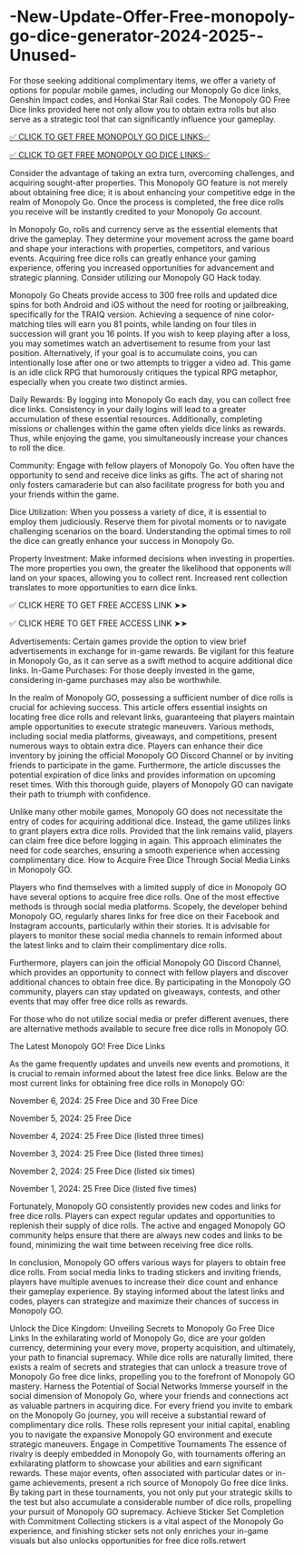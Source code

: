# -New-Update-Offer-Free-monopoly-go-dice-generator-2024-2025--Unused-
For those seeking additional complimentary items, we offer a variety of options for popular mobile games, including our Monopoly Go dice links, Genshin Impact codes, and Honkai Star Rail codes. The Monopoly GO Free Dice links provided here not only allow you to obtain extra rolls but also serve as a strategic tool that can significantly influence your gameplay.



[✅ CLICK TO GET FREE MONOPOLY GO DICE LINKS✅](https://offerzons.com/monopoly/)

[✅ CLICK TO GET FREE MONOPOLY GO DICE LINKS✅](https://offerzons.com/monopoly/)


Consider the advantage of taking an extra turn, overcoming challenges, and acquiring sought-after properties. This Monopoly GO feature is not merely about obtaining free dice; it is about enhancing your competitive edge in the realm of Monopoly Go. Once the process is completed, the free dice rolls you receive will be instantly credited to your Monopoly Go account.



In Monopoly Go, rolls and currency serve as the essential elements that drive the gameplay. They determine your movement across the game board and shape your interactions with properties, competitors, and various events. Acquiring free dice rolls can greatly enhance your gaming experience, offering you increased opportunities for advancement and strategic planning. Consider utilizing our Monopoly GO Hack today.

Monopoly Go Cheats provide access to 300 free rolls and updated dice spins for both Android and iOS without the need for rooting or jailbreaking, specifically for the TRAIQ version. Achieving a sequence of nine color-matching tiles will earn you 81 points, while landing on four tiles in succession will grant you 16 points. If you wish to keep playing after a loss, you may sometimes watch an advertisement to resume from your last position. Alternatively, if your goal is to accumulate coins, you can intentionally lose after one or two attempts to trigger a video ad. This game is an idle click RPG that humorously critiques the typical RPG metaphor, especially when you create two distinct armies.

Daily Rewards: By logging into Monopoly Go each day, you can collect free dice links. Consistency in your daily logins will lead to a greater accumulation of these essential resources. Additionally, completing missions or challenges within the game often yields dice links as rewards. Thus, while enjoying the game, you simultaneously increase your chances to roll the dice.

Community: Engage with fellow players of Monopoly Go. You often have the opportunity to send and receive dice links as gifts. The act of sharing not only fosters camaraderie but can also facilitate progress for both you and your friends within the game.

Dice Utilization: When you possess a variety of dice, it is essential to employ them judiciously. Reserve them for pivotal moments or to navigate challenging scenarios on the board. Understanding the optimal times to roll the dice can greatly enhance your success in Monopoly Go.

Property Investment: Make informed decisions when investing in properties. The more properties you own, the greater the likelihood that opponents will land on your spaces, allowing you to collect rent. Increased rent collection translates to more opportunities to earn dice links.


✅ CLICK HERE TO GET FREE ACCESS LINK ➤➤


✅ CLICK HERE TO GET FREE ACCESS LINK ➤➤​



Advertisements: Certain games provide the option to view brief advertisements in exchange for in-game rewards. Be vigilant for this feature in Monopoly Go, as it can serve as a swift method to acquire additional dice links. In-Game Purchases: For those deeply invested in the game, considering in-game purchases may also be worthwhile.

In the realm of Monopoly GO, possessing a sufficient number of dice rolls is crucial for achieving success. This article offers essential insights on locating free dice rolls and relevant links, guaranteeing that players maintain ample opportunities to execute strategic maneuvers. Various methods, including social media platforms, giveaways, and competitions, present numerous ways to obtain extra dice. Players can enhance their dice inventory by joining the official Monopoly GO Discord Channel or by inviting friends to participate in the game. Furthermore, the article discusses the potential expiration of dice links and provides information on upcoming reset times. With this thorough guide, players of Monopoly GO can navigate their path to triumph with confidence.

Unlike many other mobile games, Monopoly GO does not necessitate the entry of codes for acquiring additional dice. Instead, the game utilizes links to grant players extra dice rolls. Provided that the link remains valid, players can claim free dice before logging in again. This approach eliminates the need for code searches, ensuring a smooth experience when accessing complimentary dice. How to Acquire Free Dice Through Social Media Links in Monopoly GO.

Players who find themselves with a limited supply of dice in Monopoly GO have several options to acquire free dice rolls. One of the most effective methods is through social media platforms. Scopely, the developer behind Monopoly GO, regularly shares links for free dice on their Facebook and Instagram accounts, particularly within their stories. It is advisable for players to monitor these social media channels to remain informed about the latest links and to claim their complimentary dice rolls.

Furthermore, players can join the official Monopoly GO Discord Channel, which provides an opportunity to connect with fellow players and discover additional chances to obtain free dice. By participating in the Monopoly GO community, players can stay updated on giveaways, contests, and other events that may offer free dice rolls as rewards.

For those who do not utilize social media or prefer different avenues, there are alternative methods available to secure free dice rolls in Monopoly GO.

The Latest Monopoly GO! Free Dice Links

As the game frequently updates and unveils new events and promotions, it is crucial to remain informed about the latest free dice links. Below are the most current links for obtaining free dice rolls in Monopoly GO:

November 6, 2024: 25 Free Dice and 30 Free Dice

November 5, 2024: 25 Free Dice

November 4, 2024: 25 Free Dice (listed three times)

November 3, 2024: 25 Free Dice (listed three times)

November 2, 2024: 25 Free Dice (listed six times)

November 1, 2024: 25 Free Dice (listed five times)

Fortunately, Monopoly GO consistently provides new codes and links for free dice rolls. Players can expect regular updates and opportunities to replenish their supply of dice rolls. The active and engaged Monopoly GO community helps ensure that there are always new codes and links to be found, minimizing the wait time between receiving free dice rolls.

In conclusion, Monopoly GO offers various ways for players to obtain free dice rolls. From social media links to trading stickers and inviting friends, players have multiple avenues to increase their dice count and enhance their gameplay experience. By staying informed about the latest links and codes, players can strategize and maximize their chances of success in Monopoly GO.

Unlock the Dice Kingdom: Unveiling Secrets to Monopoly Go Free Dice Links In the exhilarating world of Monopoly Go, dice are your golden currency, determining your every move, property acquisition, and ultimately, your path to financial supremacy. While dice rolls are naturally limited, there exists a realm of secrets and strategies that can unlock a treasure trove of Monopoly Go free dice links, propelling you to the forefront of Monopoly GO mastery.
Harness the Potential of Social Networks Immerse yourself in the social dimension of Monopoly Go, where your friends and connections act as valuable partners in acquiring dice. For every friend you invite to embark on the Monopoly Go journey, you will receive a substantial reward of complimentary dice rolls. These rolls represent your initial capital, enabling you to navigate the expansive Monopoly GO environment and execute strategic maneuvers.
Engage in Competitive Tournaments The essence of rivalry is deeply embedded in Monopoly Go, with tournaments offering an exhilarating platform to showcase your abilities and earn significant rewards. These major events, often associated with particular dates or in-game achievements, present a rich source of Monopoly Go free dice links. By taking part in these tournaments, you not only put your strategic skills to the test but also accumulate a considerable number of dice rolls, propelling your pursuit of Monopoly GO supremacy.
Achieve Sticker Set Completion with Commitment Collecting stickers is a vital aspect of the Monopoly Go experience, and finishing sticker sets not only enriches your in-game visuals but also unlocks opportunities for free dice rolls.retwert
​
